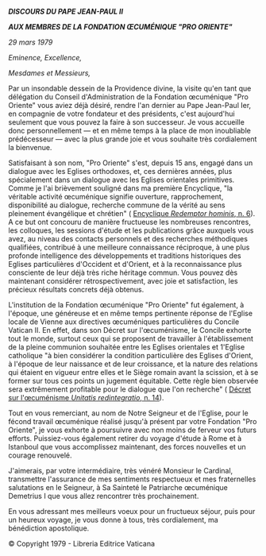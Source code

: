 ***DISCOURS DU PAPE JEAN-PAUL II***

***AUX MEMBRES DE LA FONDATION ŒCUMÉNIQUE "PRO ORIENTE"***

*29 mars 1979*

*Eminence, Excellence,*

*Mesdames et Messieurs,*

Par un insondable dessein de la Providence divine, la visite qu'en tant que délégation du Conseil d'Administration de la Fondation œcuménique "Pro Oriente" vous aviez déjà désiré, rendre l'an dernier au Pape Jean-Paul Ier, en compagnie de votre fondateur et des présidents, c'est aujourd'hui seulement que vous pouvez la faire à son successeur. Je vous accueille donc personnellement — et en même temps à la place de mon inoubliable prédécesseur — avec la plus grande joie et vous souhaite très cordialement la bienvenue.

Satisfaisant à son nom, "Pro Oriente" s'est, depuis 15 ans, engagé dans un dialogue avec les Eglises orthodoxes, et, ces dernières années, plus spécialement dans un dialogue avec les Eglises orientales primitives. Comme je l'ai brièvement souligné dans ma première Encyclique, "la véritable activité œcuménique signifie ouverture, rapprochement, disponibilité au dialogue, recherche commune de la vérité au sens pleinement évangélique et chrétien" ( [Encyclique *Redemptor hominis*, n. 6](http://www.vatican.va/edocs/FRA0077/__P2.HTM)). A ce but ont concouru de manière fructueuse les nombreuses rencontres, les colloques, les sessions d'étude et les publications grâce auxquels vous avez, au niveau des contacts personnels et des recherches méthodiques qualifiées, contribué à une meilleure connaissance réciproque, à une plus profonde intelligence des développements et traditions historiques des Eglises particulières d'Occident et d'Orient, et à la reconnaissance plus consciente de leur déjà très riche héritage commun. Vous pouvez dès maintenant considérer rétrospectivement, avec joie et satisfaction, les précieux résultats concrets déjà obtenus.

L'institution de la Fondation œcuménique "Pro Oriente" fut également, à l'époque, une généreuse et en même temps pertinente réponse de l'Eglise locale de Vienne aux directives œcuméniques particulières du Concile Vatican II. En effet, dans son Décret sur l'œcuménisme, le Concile exhorte tout le monde, surtout ceux qui se proposent de travailler à l'établissement de la pleine communion souhaitée entre les Eglises orientales et 1'Eglise catholique "à bien considérer la condition particulière des Eglises d'Orient, à l'époque de leur naissance et de leur croissance, et la nature des relations qui étaient en vigueur entre elles et le Siège romain avant la scission, et à se former sur tous ces points un jugement équitable. Cette règle bien observée sera extrêmement profitable pour le dialogue que l'on recherche" ( [Décret sur l'œcuménisme *Unitatis redintegratio*, n. 14](http://www.vatican.va/archive/hist_councils/ii_vatican_council/documents/vat-ii_decree_19641121_unitatis-redintegratio_fr.html)).

Tout en vous remerciant, au nom de Notre Seigneur et de l'Eglise, pour le fécond travail œcuménique réalisé jusqu'à présent par votre Fondation "Pro Oriente", je vous exhorte à poursuivre avec non moins de ferveur vos futurs efforts. Puissiez-vous également retirer du voyage d'étude à Rome et à Istanboul que vous accomplissez maintenant, des forces nouvelles et un courage renouvelé.

J'aimerais, par votre intermédiaire, très vénéré Monsieur le Cardinal, transmettre l'assurance de mes sentiments respectueux et mes fraternelles salutations en le Seigneur, à Sa Sainteté le Patriarche œcuménique Demetrius I que vous allez rencontrer très prochainement.

En vous adressant mes meilleurs voeux pour un fructueux séjour, puis pour un heureux voyage, je vous donne à tous, très cordialement, ma bénédiction apostolique.

© Copyright 1979 - Libreria Editrice Vaticana